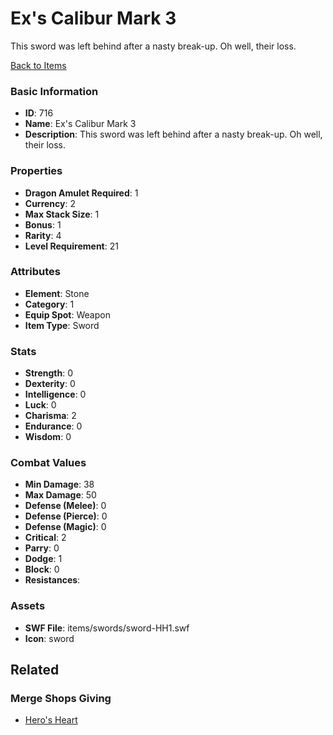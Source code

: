 # Ex's Calibur Mark 3

This sword was left behind after a nasty break-up. Oh well, their loss.

[Back to Items](../items.md)

### Basic Information

- **ID**: 716
- **Name**: Ex&#039;s Calibur Mark 3
- **Description**: This sword was left behind after a nasty break-up. Oh well, their loss.

### Properties

- **Dragon Amulet Required**: 1
- **Currency**: 2
- **Max Stack Size**: 1
- **Bonus**: 1
- **Rarity**: 4
- **Level Requirement**: 21

### Attributes

- **Element**: Stone
- **Category**: 1
- **Equip Spot**: Weapon
- **Item Type**: Sword

### Stats

- **Strength**: 0
- **Dexterity**: 0
- **Intelligence**: 0
- **Luck**: 0
- **Charisma**: 2
- **Endurance**: 0
- **Wisdom**: 0

### Combat Values

- **Min Damage**: 38
- **Max Damage**: 50
- **Defense (Melee)**: 0
- **Defense (Pierce)**: 0
- **Defense (Magic)**: 0
- **Critical**: 2
- **Parry**: 0
- **Dodge**: 1
- **Block**: 0
- **Resistances**: 

### Assets

- **SWF File**: items/swords/sword-HH1.swf
- **Icon**: sword

## Related

### Merge Shops Giving

- [Hero's Heart](../merge-shops/19-hero-s-heart.md)

